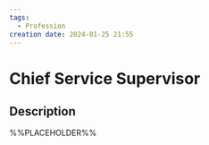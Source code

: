```yaml
---
tags:
  - Profession
creation date: 2024-01-25 21:55
---
```

# Chief Service Supervisor

## Description

%%PLACEHOLDER%%
